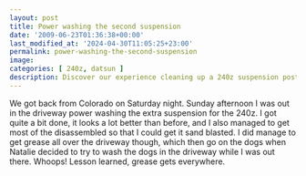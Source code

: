 ```yaml
---
layout: post
title: Power washing the second suspension
date: '2009-06-23T01:36:38+00:00'
last_modified_at: '2024-04-30T11:05:25+23:00'
permalink: power-washing-the-second-suspension
image: 
categories: [ 240z, datsun ]
description: Discover our experience cleaning up a 240z suspension post-Colorado trip. Watch out for unexpected grease, it gets everywhere!
---
```


We got back from Colorado on Saturday night. Sunday afternoon I was out in the driveway power washing the extra suspension for the 240z. I got quite a bit done, it looks a lot better than before, and I also managed to get most of the disassembled so that I could get it sand blasted. I did manage to get grease all over the driveway though, which then go on the dogs when Natalie decided to try to wash the dogs in the driveway while I was out there. Whoops! Lesson learned, grease gets everywhere.


